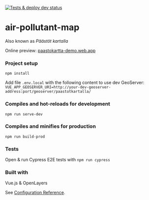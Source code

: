 [![Tests & deploy dev status](https://github.com/sykefi/air-pollutant-map/workflows/Tests%20%26%20deploy%20dev/badge.svg)](https://github.com/sykefi/air-pollutant-map/actions)

# air-pollutant-map

Also known as _Päästöt kartalla_

Online preview: [paastokartta-demo.web.app](https://paastokartta-demo.web.app/)

### Project setup

```
npm install
```

Add file `.env.local` with the following content to use dev GeoServer: 
`VUE_APP_GEOSERVER_URI=http://your-dev-geoserver-address:port/geoserver/paastotkartalla/`


### Compiles and hot-reloads for development

`npm run serve-dev`

### Compiles and minifies for production

`npm run build-prod`

### Tests

Open & run Cypress E2E tests with
`npm run cypress`

### Built with

Vue.js & OpenLayers

See [Configuration Reference](https://cli.vuejs.org/config/).
